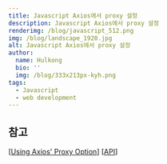 ```yaml
---
title: Javascript Axios에서 proxy 설정
description: Javascript Axios에서 proxy 설정
renderimg: /blog/javascript_512.png
img: /blog/landscape_1920.jpg
alt: Javascript Axios에서 proxy 설정
author:
  name: Hulkong
  bio: ''
  img: /blog/333x213px-kyh.png
tags:
  - Javascript
  - web development
---
```



## 참고
[[Using Axios' Proxy Option](https://masteringjs.io/tutorials/axios/proxy)]
[[API](https://xn--xy1bk56a.run/axios/guide/api.html#%EA%B5%AC%EC%84%B1-%EC%98%B5%EC%85%98)]
